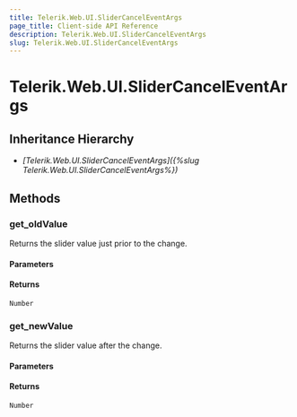 ```yaml
---
title: Telerik.Web.UI.SliderCancelEventArgs
page_title: Client-side API Reference
description: Telerik.Web.UI.SliderCancelEventArgs
slug: Telerik.Web.UI.SliderCancelEventArgs
---
```


# Telerik.Web.UI.SliderCancelEventArgs

## Inheritance Hierarchy

* *[Telerik.Web.UI.SliderCancelEventArgs]({%slug Telerik.Web.UI.SliderCancelEventArgs%})*


## Methods

###  get_oldValue

Returns the slider value just prior to the change. 

#### Parameters

#### Returns

`Number` 

### get_newValue

Returns the slider value after the change. 

#### Parameters

#### Returns

`Number` 

